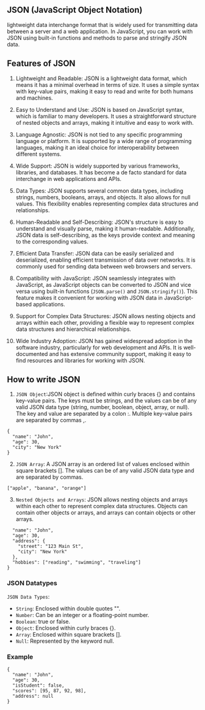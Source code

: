## JSON (JavaScript Object Notation)

lightweight data interchange format that is widely used for transmitting data between a server and a web application. In JavaScript, you can work with JSON using built-in functions and methods to parse and stringify JSON data.

## Features of JSON

1. Lightweight and Readable: JSON is a lightweight data format, which means it has a minimal overhead in terms of size. It uses a simple syntax with key-value pairs, making it easy to read and write for both humans and machines.

2. Easy to Understand and Use: JSON is based on JavaScript syntax, which is familiar to many developers. It uses a straightforward structure of nested objects and arrays, making it intuitive and easy to work with.

3. Language Agnostic: JSON is not tied to any specific programming language or platform. It is supported by a wide range of programming languages, making it an ideal choice for interoperability between different systems.

4. Wide Support: JSON is widely supported by various frameworks, libraries, and databases. It has become a de facto standard for data interchange in web applications and APIs.

5. Data Types: JSON supports several common data types, including strings, numbers, booleans, arrays, and objects. It also allows for null values. This flexibility enables representing complex data structures and relationships.

6. Human-Readable and Self-Describing: JSON's structure is easy to understand and visually parse, making it human-readable. Additionally, JSON data is self-describing, as the keys provide context and meaning to the corresponding values.

7. Efficient Data Transfer: JSON data can be easily serialized and deserialized, enabling efficient transmission of data over networks. It is commonly used for sending data between web browsers and servers.

8. Compatibility with JavaScript: JSON seamlessly integrates with JavaScript, as JavaScript objects can be converted to JSON and vice versa using built-in functions (`JSON.parse()` and `JSON.stringify()`). This feature makes it convenient for working with JSON data in JavaScript-based applications.

9. Support for Complex Data Structures: JSON allows nesting objects and arrays within each other, providing a flexible way to represent complex data structures and hierarchical relationships.

10. Wide Industry Adoption: JSON has gained widespread adoption in the software industry, particularly for web development and APIs. It is well-documented and has extensive community support, making it easy to find resources and libraries for working with JSON.

## How to write JSON

1. `JSON Object`:JSON object is defined within curly braces {} and contains key-value pairs. The keys must be strings, and the values can be of any valid JSON data type (string, number, boolean, object, array, or null). The key and value are separated by a colon :. Multiple key-value pairs are separated by commas ,.

```
{
  "name": "John",
  "age": 30,
  "city": "New York"
}
```

2. `JSON Array`:
   A JSON array is an ordered list of values enclosed within square brackets []. The values can be of any valid JSON data type and are separated by commas.

```
["apple", "banana", "orange"]
```

3. `Nested Objects and Arrays`:
   JSON allows nesting objects and arrays within each other to represent complex data structures. Objects can contain other objects or arrays, and arrays can contain objects or other arrays.

```{
  "name": "John",
  "age": 30,
  "address": {
    "street": "123 Main St",
    "city": "New York"
  },
  "hobbies": ["reading", "swimming", "traveling"]
}
```

### JSON Datatypes

`JSON Data Types`:

- `String`: Enclosed within double quotes "".
- `Number`: Can be an integer or a floating-point number.
- `Boolean`: true or false.
- `Object`: Enclosed within curly braces {}.
- `Array`: Enclosed within square brackets [].
- `Null`: Represented by the keyword null.

### Example

```
{
  "name": "John",
  "age": 30,
  "isStudent": false,
  "scores": [95, 87, 92, 98],
  "address": null
}
```
